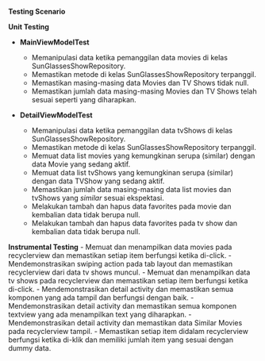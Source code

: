 **Testing Scenario**

**Unit Testing**

- **MainViewModelTest**
    - Memanipulasi data ketika pemanggilan data movies di kelas SunGlassesShowRepository.
    - Memastikan metode di kelas SunGlassesShowRepository terpanggil.
    - Memastikan masing-masing data Movies dan TV Shows tidak null.
    - Memastikan jumlah data masing-masing Movies dan TV Shows telah sesuai seperti yang diharapkan.
    
- **DetailViewModelTest**
    - Memanipulasi data ketika pemanggilan data tvShows di kelas SunGlassesShowRepository.
    - Memastikan metode di kelas SunGlassesShowRepository terpanggil.
    - Memuat data list movies yang kemungkinan serupa (similar) dengan data Movie yang sedang aktif.
    - Memuat data list tvShows yang kemungkinan serupa (similar) dengan data TVShow yang sedang aktif.
    - Memastikan jumlah data masing-masing data list movies dan tvShows yang _similar_ sesuai ekspektasi.
    - Melakukan tambah dan hapus data favorites pada movie dan kembalian data tidak berupa null.
    - Melakukan tambah dan hapus data favorites pada tv show dan kembalian data tidak berupa null.

**Instrumental Testing**
    - Memuat dan menampilkan data movies pada recyclerview dan memastikan setiap item berfungsi ketika di-click.
    - Mendemonstrasikan swiping action pada tab layout dan memastikan recyclerview dari data tv shows muncul.
    - Memuat dan menampilkan data tv shows pada recyclerview dan memastikan setiap item berfungsi ketika di-click.
    - Mendemonstrasikan detail activity dan memastikan semua komponen yang ada tampil dan berfungsi dengan baik.
    - Mendemonstrasikan detail activity dan memastikan semua komponen textview yang ada menampilkan text yang diharapkan.
    - Mendemonstrasikan detail activity dan memastikan data Similar Movies pada recyclerview tampil.
    - Memastikan setiap item didalam recyclerview berfungsi ketika di-klik dan memiliki jumlah item yang sesuai dengan dummy data.
